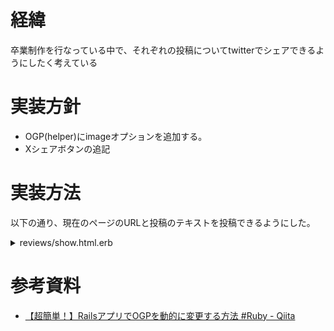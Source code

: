 # 経緯
卒業制作を行なっている中で、それぞれの投稿についてtwitterでシェアできるようにしたく考えている

# 実装方針
- OGP(helper)にimageオプションを追加する。
- Xシェアボタンの追記

# 実装方法

以下の通り、現在のページのURLと投稿のテキストを投稿できるようにした。

<details>

<summary>reviews/show.html.erb</summary>

```
        <%= link_to "https://twitter.com/share?url=#{ request.url }&text=【テスト】%0a%0a#{ @review.body }、シェアさいこう〜", target: '_blank' do %>
```

</details>  

# 参考資料
- [【超簡単！】RailsアプリでOGPを動的に変更する方法 #Ruby - Qiita](https://qiita.com/suzuyu0115/items/7f83f84b640640b7e498)


